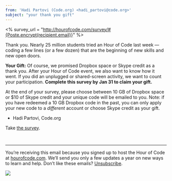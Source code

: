 ```yaml
---
from: 'Hadi Partovi (Code.org) <hadi_partovi@code.org>'
subject: "your thank you gift"
---
```

<% survey_url = "http://hourofcode.com/survey/#{Poste.encrypt(recipient.email)}" %>

Thank you. Nearly 25 million students tried an Hour of Code last week ― coding a few lines (or a few dozen) that are the beginning of new skills and new open doors.

**Your Gift:**
Of course, we promised Dropbox space or Skype credit as a thank you. After your Hour of Code event, we also want to know how it went. If you did an unplugged or shared-screen activity, we want to count your participation. **Complete this survey by Jan 31 to claim your gift.**

At the end of your survey, please choose between 10 GB of Dropbox space or $10 of Skype credit and your unique code will be emailed to you. Note: if you have redeemed a 10 GB Dropbox code in the past, you can only apply your new code to a *different* account or choose Skype credit as your gift.

- Hadi Partovi, Code.org

Take [the survey](<%= survey_url %>).

<br/>
<hr/>

You’re receiving this email because you signed up to host the Hour of Code at [hourofcode.com](https://hourofcode.com/). We’ll send you only a few updates a year on new ways to learn and help. Don’t like these emails? [Unsubscribe](<%= unsubscribe_link %>).

![](<%= tracking_pixel %>)
